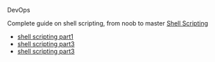 DevOps

Complete guide on shell scripting, from noob to master
[Shell Scripting](https://github.com/omermahgoub/DevOps/tree/master/shell-scripting)
* [shell scripting part1](https://github.com/omermahgoub/DevOps/blob/master/shell-scripting/shell-scripting-part1.md)
* [shell scripting part3](https://github.com/omermahgoub/DevOps/blob/master/shell-scripting/shell-scripting-part2.md)
* [shell scripting part3](https://github.com/omermahgoub/DevOps/blob/master/shell-scripting/shell-scripting-part3.md)
